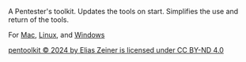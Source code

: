 A Pentester's toolkit. Updates the tools on start. Simplifies the use and return of the tools.

For [Mac](https://github.com/eliasz130/pentoolkit/tree/main/mac), [Linux](https://github.com/eliasz130/pentoolkit/tree/main/linux), and [Windows](https://github.com/eliasz130/pentoolkit/tree/main/windows)

[pentoolkit © 2024 by Elias Zeiner is licensed under CC BY-ND 4.0](https://github.com/eliasz130/pentoolkit?tab=License-1-ov-file#)
